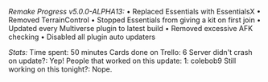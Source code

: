 *Remake Progress v5.0.0-ALPHA13:*
• Replaced Essentials with EssentialsX
• Removed TerrainControl
• Stopped Essentials from giving a kit on first join
• Updated every Multiverse plugin to latest build
• Removed excessive AFK checking
• Disabled all plugin auto updaters

*Stats:*
Time spent: 50 minutes
Cards done on Trello: 6
Server didn't crash on update?: Yep!
People that worked on this update: 1: colebob9
Still working on this tonight?: Nope.